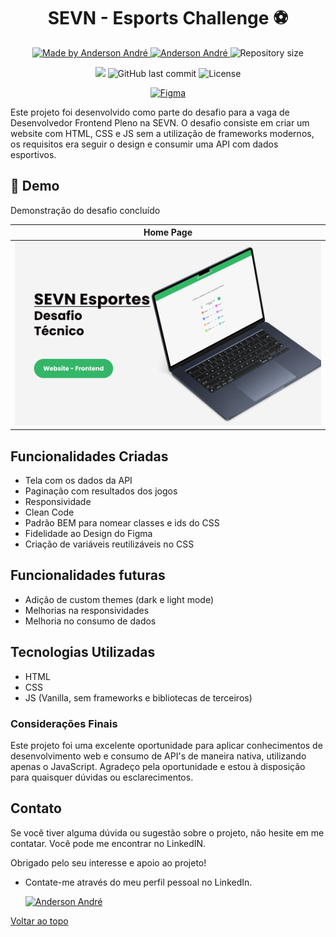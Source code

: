 <h1 align="center">SEVN - Esports Challenge ⚽</h1>

<p align="center">
  <a href="https://github.com/Anderson-Andre-P/sevn_esports">
    <img alt="Made by Anderson André" src="https://img.shields.io/badge/-Github-33b667?style=for-the-badge&logo=Github&logoColor=white&link=https://github.com/Anderson-Andre-P" />
  </a>
  <a href="https://www.linkedin.com/in/anderson-andre-pereira/">
      <img alt="Anderson André" src="https://img.shields.io/badge/-Anderson%20André-33b667?style=for-the-badge&logo=Linkedin&logoColor=white" />
   </a>
  <img alt="Repository size" src="https://img.shields.io/github/repo-size/Anderson-Andre-P/sevn_esports?style=for-the-badge&label=Repo%20Size:&labelColor=33b667&color=33b667">
  </p>

  <p align="center">
    <img src="https://img.shields.io/badge/sevn_esports-17.09.2024-33b667?style=for-the-badge&labelColor=33b667">
    <img alt="GitHub last commit" src="https://img.shields.io/github/last-commit/Anderson-Andre-P/sevn_esports?style=for-the-badge&label=last%20commit:&labelColor=33b667&color=33b667">
    <img alt="License" src="https://img.shields.io/badge/license-NONE-33b667?style=for-the-badge&labelColor=33b667&color=33b667">
</p>

<p align="center">
  <a href="https://www.figma.com/file/UkQAOE7UUIvSudYEqgYqfm/Vaga-Front-end-Pleno?type=design&node-id=0%3A1&mode=dev">
    <img alt="Figma" src="https://img.shields.io/badge/-Design_no_Figma-33b667?style=for-the-badge&logo=figma&logoColor=white&link=https://www.figma.com/file/UkQAOE7UUIvSudYEqgYqfm/Vaga-Front-end-Pleno?type=design&node-id=0%3A1&mode=dev" />
  </a>
</p>

Este projeto foi desenvolvido como parte do desafio para a vaga de Desenvolvedor Frontend Pleno na SEVN. O desafio consiste em criar um website com HTML, CSS e JS sem a utilização de frameworks modernos, os requisitos era seguir o design e consumir uma API com dados esportivos.

## :link: Demo

<p>Demonstração do desafio concluído</p>

|             Home Page             |
| :-------------------------------: |
| ![Home Page](/demo/Thumbnail.png) |

## Funcionalidades Criadas

- Tela com os dados da API
- Paginação com resultados dos jogos
- Responsividade
- Clean Code
- Padrão BEM para nomear classes e ids do CSS
- Fidelidade ao Design do Figma
- Criação de variáveis reutilizáveis no CSS

## Funcionalidades futuras

- Adição de custom themes (dark e light mode)
- Melhorias na responsividades
- Melhoria no consumo de dados

## Tecnologias Utilizadas

- HTML
- CSS
- JS (Vanilla, sem frameworks e bibliotecas de terceiros)

### Considerações Finais

Este projeto foi uma excelente oportunidade para aplicar conhecimentos de desenvolvimento web e consumo de API's de maneira nativa, utilizando apenas o JavaScript. Agradeço pela oportunidade e estou à disposição para quaisquer dúvidas ou esclarecimentos.

## Contato

Se você tiver alguma dúvida ou sugestão sobre o projeto, não hesite em me contatar. Você pode me encontrar no LinkedIN.

Obrigado pelo seu interesse e apoio ao projeto!

- Contate-me através do meu perfil pessoal no LinkedIn.

  <a href="https://www.linkedin.com/in/anderson-andre-pereira/">
  <img alt="Anderson André" src="https://img.shields.io/badge/-Anderson%20André-33b667?style=for-the-badge&logo=Linkedin&logoColor=white" />
  </a>

<a href="#top">Voltar ao topo</a>

